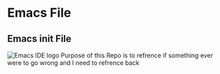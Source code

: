 Emacs File
===========

## Emacs init File 
![Emacs IDE logo](http://www.unixstickers.com/image/data/stickers/emacs/Emacs-icon.sh.png)
Purpose of this Repo is to refrence if something ever were to go wrong and I need to refrence back 
